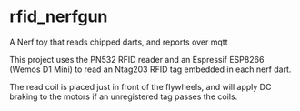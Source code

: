 # rfid_nerfgun
A Nerf toy that reads chipped darts, and reports over mqtt

This project uses the PN532 RFID reader and an Espressif ESP8266 (Wemos D1 Mini) to read an Ntag203 RFID tag embedded in each nerf dart.

The read coil is placed just in front of the flywheels, and will apply DC braking to the motors if an unregistered tag passes the coils.

